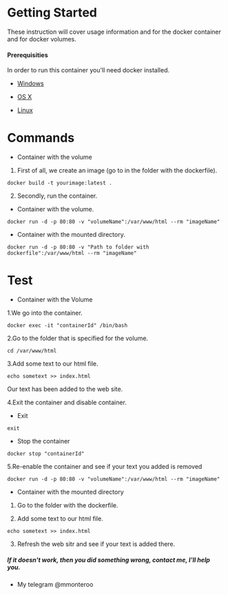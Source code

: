 # Getting Started 

These instruction will cover usage information and for the docker container and for docker volumes.


#### Prerequisities

In order to run this container you'll need docker installed.

* [Windows](https://docs.docker.com/windows/started)

* [OS X](https://docs.docker.com/mac/started)

* [Linux](https://docs.docker.com/linux/started)


# Commands

* Container with the volume 

1. First of all, we create an image (go to in the folder with the dockerfile).

```shell
docker build -t yourimage:latest .
```

2. Secondly, run the container.

* Container with the volume.

```shell
docker run -d -p 80:80 -v "volumeName":/var/www/html --rm "imageName"
```

* Container with the mounted directory.

```shell
docker run -d -p 80:80 -v "Path to folder with dockerfile":/var/www/html --rm "imageName"
```

# Test

* Container with the Volume

1.We go into the container.

```shell
docker exec -it "containerId" /bin/bash
```

2.Go to the folder that is specified for the volume.

```shell
cd /var/www/html
```

3.Add some text to our html file.

```shell
echo sometext >> index.html
```

Our text has been added to the web site.

4.Exit the container and disable container.

* Exit

```shell
exit
```

* Stop the container

```shell
docker stop "containerId"
```

5.Re-enable the container and see if your text you added is removed

```shell
docker run -d -p 80:80 -v "volumeName":/var/www/html --rm "imageName"
```

* Container with the mounted directory 

1. Go to the folder with the dockerfile.

2. Add some text to our html file.

```shell
echo sometext >> index.html
```

3. Refresh the web sitr and see if your text is added there.

##### If it doesn't work, then you did something wrong, contact me, I'll help you.

* My telegram @mmonteroo


